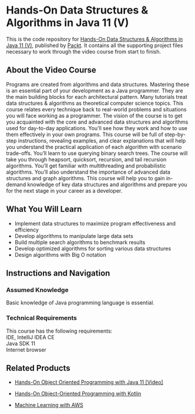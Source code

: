 # Hands-On Data Structures & Algorithms in Java 11 (V)
This is the code repository for [Hands-On Data Structures & Algorithms in Java 11 (V)](https://www.packtpub.com/application-development/hands-data-structures-algorithms-java-11-video), published by [Packt](https://www.packtpub.com/?utm_source=github). It contains all the supporting project files necessary to work through the video course from start to finish.

## About the Video Course
Programs are created from algorithms and data structures. Mastering these is an essential part of your development as a Java programmer. They are the main building blocks for each architectural pattern. Many tutorials treat data structures & algorithms as theoretical computer science topics. This course relates every technique back to real-world problems and situations you will face working as a programmer. The vision of the course is to get you acquainted with the core and advanced data structures and algorithms used for day-to-day applications. You’ll see how they work and how to use them effectively in your own programs. This course will be full of step-by-step instructions, revealing examples, and clear explanations that will help you understand the practical application of each algorithm with scenario trade-offs. You’ll learn to use querying binary search trees. The course will take you through heapsort, quicksort, recursion, and tail recursion algorithms. You’ll get familiar with multithreading and probabilistic algorithms. You’ll also understand the importance of advanced data structures and graph algorithms. This course will help you to gain in-demand knowledge of key data structures and algorithms and prepare you for the next stage in your career as a developer.

<H2>What You Will Learn</H2>
<DIV class=book-info-will-learn-text>
<UL>
<LI>Implement data structures to maximize program effectiveness and efficiency 
<LI>Develop algorithms to manipulate large data sets 
<LI>Build multiple search algorithms to benchmark results
<LI>Develop optimized algorithms for sorting various data structures
<LI>Design algorithms with Big O notation </LI></UL></DIV>

## Instructions and Navigation
### Assumed Knowledge<br/>
Basic knowledge of Java programming language is essential.

### Technical Requirements
This course has the following requirements:<br/>
IDE, IntelliJ IDEA CE<br/>
Java SDK 11<br/>
Internet browser<br/>


## Related Products
* [Hands-On Object Oriented Programming with Java 11 [Video]](https://www.packtpub.com/application-development/hands-object-oriented-programming-java-11-video)

* [Hands-On Object-Oriented Programming with Kotlin](https://www.packtpub.com/application-development/hands-object-oriented-programming-kotlin)

* [Machine Learning with AWS](https://www.packtpub.com/big-data-and-business-intelligence/machine-learning-aws)

